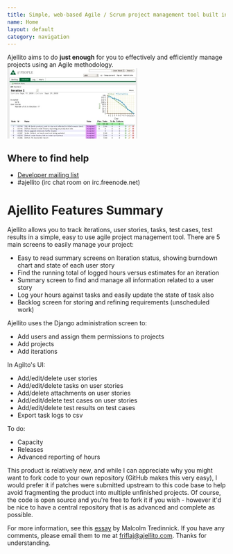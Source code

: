 ```yaml
---
title: Simple, web-based Agile / Scrum project management tool built in Django
name: Home
layout: default
category: navigation
---
```

Ajellito aims to do **just enough** for you to effectively and
efficiently manage projects using an Agile methodology.
![image](media/agilito-interation-overview-sm.jpg)

## Where to find help

-   [Developer mailing list](http://groups.google.com/group/ajellito-dev)
-   #ajellito (irc chat room on irc.freenode.net)

# Ajellito Features Summary

Ajellito allows you to track iterations, user stories, tasks, test
cases, test results in a simple, easy to use agile project
management tool. There are 5 main screens to easily manage your
project:

-   Easy to read summary screens on Iteration status, showing
    burndown chart and state of each user story
-   Find the running total of logged hours versus estimates for an
    iteration
-   Summary screen to find and manage all information related to a
    user story
-   Log your hours against tasks and easily update the state of
    task also
-   Backlog screen for storing and refining requirements
    (unscheduled work)

Ajellito uses the Django administration screen to:

-   Add users and assign them permissions to projects
-   Add projects
-   Add iterations

In Agilto's UI:

-   Add/edit/delete user stories
-   Add/edit/delete tasks on user stories
-   Add/delete attachments on user stories
-   Add/edit/delete test cases on user stories
-   Add/edit/delete test results on test cases
-   Export task logs to csv

To do:

-   Capacity
-   Releases
-   Advanced reporting of hours

This product is relatively new, and while I can appreciate why you
might want to fork code to your own repository (GitHub makes this very
easy), I would prefer it if patches were submitted upstream to this code base to help
avoid fragmenting the product into multiple unfinished projects. Of
course, the code is open source and you're free to fork it if you wish - however it'd be nice to have a central repository that is as
advanced and complete as possible.

For more information, see this [essay](http://www.pointy-stick.com/blog/2009/03/16/dark-side-distributed-version-control/) by Malcolm Tredinnick. If you
have any comments, please email them to me at friflaj@ajellito.com. Thanks for understanding. 

